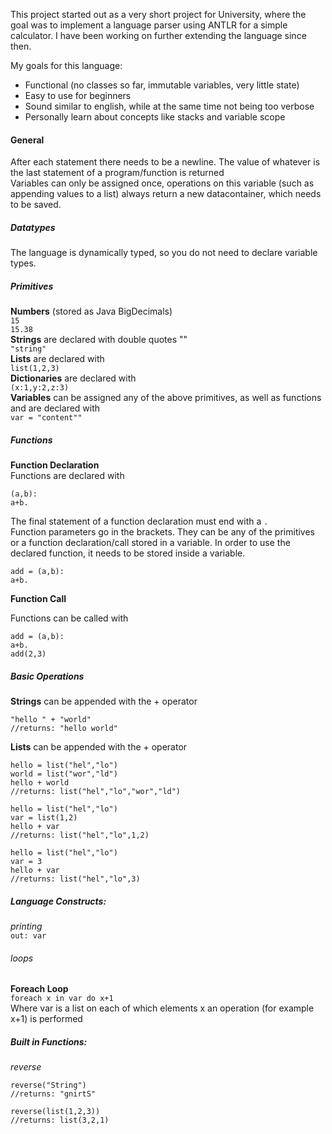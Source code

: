 This project started out as a very short project for University, where the goal was to implement a language parser
using ANTLR for a simple calculator. I have been working on further extending the language since then.

My goals for this language:

* Functional (no classes so far, immutable variables, very little state)
* Easy to use for beginners
* Sound similar to english, while at the same time not being too verbose
* Personally learn about concepts like stacks and variable scope

#### General

After each statement there needs to be a newline. The value of whatever is the last statement of 
a program/function is returned<br>
Variables can only be assigned once, operations on this variable (such as appending values to a list) 
always return a new datacontainer, which needs to be saved.

##### Datatypes
The language is dynamically typed, so you do not need to declare variable types.

##### Primitives
**Numbers** (stored as Java BigDecimals) <br>
`15` <br>
`15.38` <br>
**Strings** are declared with double quotes "" <br>
`"string"` <br>
**Lists** are declared with <br>
`list(1,2,3)` <br>
**Dictionaries** are declared with <br>
`(x:1,y:2,z:3)` <br>
**Variables** can be assigned any of the above primitives, as well as functions and are declared with <br>
`var = "content""`

##### Functions

**Function Declaration**  <br>
Functions are declared with 
```
(a,b):
a+b.
```
The final statement of a function declaration must end with a `.`<br> 
Function parameters go in the brackets. 
They can be any of the primitives or a function declaration/call stored in a variable.
In order to use the declared function, it needs to be stored inside a variable.
```
add = (a,b):
a+b.
``` 
 
**Function Call**  <br>

Functions can be called with
```
add = (a,b):
a+b.
add(2,3)
```
##### Basic Operations
**Strings** can be appended with the + operator <br>
```
"hello " + "world"
//returns: "hello world"
```

**Lists** can be appended with the + operator <br>
```
hello = list("hel","lo")
world = list("wor","ld")
hello + world
//returns: list("hel","lo","wor","ld")
```

```
hello = list("hel","lo")
var = list(1,2)
hello + var
//returns: list("hel","lo",1,2)
```

```
hello = list("hel","lo")
var = 3
hello + var
//returns: list("hel","lo",3)
```

##### Language Constructs:

*printing* <br>
`out: var`

###### loops
**Foreach Loop** <br>
`foreach x in var do x+1` <br>
Where var is a list on each of which elements x an operation (for example x+1) is performed

##### Built in Functions:
*reverse* <br>
```
reverse("String")
//returns: "gnirtS"
```
```
reverse(list(1,2,3))
//returns: list(3,2,1)
```
